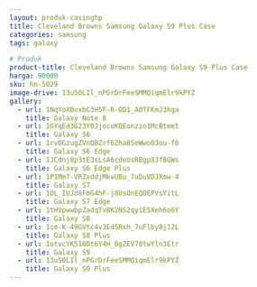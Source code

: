 ```yaml
---
layout: produk-casinghp
title: Cleveland Browns Samsung Galaxy S9 Plus Case
categories: samsung
tags: galaxy

# Produk
product-title: Cleveland Browns Samsung Galaxy S9 Plus Case
harga: 90000
sku: hn-5029
image-drive: 13uS0LIl_nPGrDrFeeSMMQiqmElr9kPYZ
gallery:
  - url: 1NqYoXBvxbC3H5F-R-OD1_A0TFKmJ3hga
    title: Galaxy Note 8
  - url: 1GYqEd3G23Y0JjocoKQEonzzo1McBtmet
    title: Galaxy S6
  - url: 1rvOGzugZVnQBZrf6Zha8SeWwoO3ou-f6
    title: Galaxy S6 Edge
  - url: 1JCdnj8p3tE3sLsA6cdeUsRBgp8JfBGWs
    title: Galaxy S6 Edge Plus
  - url: 1P1Mm7-VRZxddjMkvUBu_7uDuVDJXmw-4
    title: Galaxy S7
  - url: 1OL_IUJd8FmG4hF-j8UsOnEQOEPVsYitL
    title: Galaxy S7 Edge
  - url: 1tHVpwwbpZadqTvBK2NS2qyiESXeh6o6Y
    title: Galaxy S8
  - url: 1cm-K-49GVtc4v3Ed5Rxh_7uFlby8j12L
    title: Galaxy S8 Plus
  - url: 1otvcYK516Dt6Y4H_8gZEV78twYln3Etr
    title: Galaxy S9
  - url: 13uS0LIl_nPGrDrFeeSMMQiqmElr9kPYZ
    title: Galaxy S9 Plus
---
```

